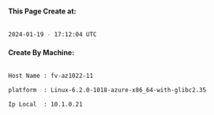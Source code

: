 
   
#### This Page Create at:

```bash

2024-01-19 - 17:12:04 UTC

```

#### Create By Machine:

```bash

Host Name : fv-az1022-11

platform  : Linux-6.2.0-1018-azure-x86_64-with-glibc2.35

Ip Local  : 10.1.0.21

```

